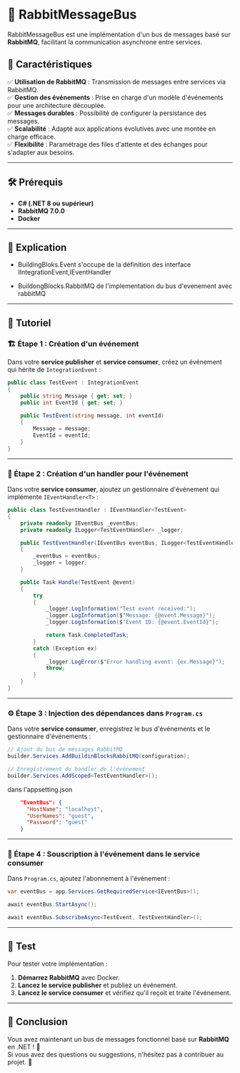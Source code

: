 # 🐇 RabbitMessageBus

RabbitMessageBus est une implémentation d'un bus de messages basé sur **RabbitMQ**, facilitant la communication asynchrone entre services.

## 📌 Caractéristiques

✅ **Utilisation de RabbitMQ** : Transmission de messages entre services via RabbitMQ.  
✅ **Gestion des événements** : Prise en charge d'un modèle d'événements pour une architecture découplée.  
✅ **Messages durables** : Possibilité de configurer la persistance des messages.  
✅ **Scalabilité** : Adapté aux applications évolutives avec une montée en charge efficace.  
✅ **Flexibilité** : Paramétrage des files d'attente et des échanges pour s'adapter aux besoins.  

---

## 🛠️ Prérequis

- **C# (.NET 8 ou supérieur)**
- **RabbitMQ 7.0.0**
- **Docker**

---

## 🚀 Explication

- BuildingBloks.Event s'occupe de la définition des interface IIntegrationEvent,IEventHandler 

- BuildongBlocks.RabbitMQ de l'implementation du bus d'evenement avec rabbitMQ
---

## 📖 Tutoriel

### 🏗️ Étape 1 : Création d'un événement  

Dans votre **service publisher** et **service consumer**, créez un événement qui hérite de `IntegrationEvent` :

```csharp
public class TestEvent : IntegrationEvent
{
    public string Message { get; set; }
    public int EventId { get; set; }

    public TestEvent(string message, int eventId)
    {
        Message = message;
        EventId = eventId;
    }
}
```

---

### 🔄 Étape 2 : Création d'un handler pour l'événement  

Dans votre **service consumer**, ajoutez un gestionnaire d'événement qui implémente `IEventHandler<T>` :

```csharp
public class TestEventHandler : IEventHandler<TestEvent>
{
    private readonly IEventBus _eventBus;
    private readonly ILogger<TestEventHandler> _logger;

    public TestEventHandler(IEventBus eventBus, ILogger<TestEventHandler> logger)
    {
        _eventBus = eventBus;
        _logger = logger;
    }

    public Task Handle(TestEvent @event)
    {
        try
        {
            _logger.LogInformation("Test event received:");
            _logger.LogInformation($"Message: {@event.Message}");
            _logger.LogInformation($"Event ID: {@event.EventId}");

            return Task.CompletedTask;
        }
        catch (Exception ex)
        {
            _logger.LogError($"Error handling event: {ex.Message}");
            throw;
        }
    }
}
```

---

### ⚙️ Étape 3 : Injection des dépendances dans `Program.cs`  

Dans votre **service consumer**, enregistrez le bus d'événements et le gestionnaire d'événements :

```csharp
// Ajout du bus de messages RabbitMQ
builder.Services.AddBuildinBlocksRabbitMQ(configuration);

// Enregistrement du handler de l'événement
builder.Services.AddScoped<TestEventHandler>();
```
dans l'appsetting.json
```json
    "EventBus": {
      "HostName": "localhost",
      "UserNames": "guest",
      "Password": "guest"
    }
```
---

### 📡 Étape 4 : Souscription à l'événement dans le service consumer  

Dans `Program.cs`, ajoutez l'abonnement à l'événement :

```csharp
var eventBus = app.Services.GetRequiredService<IEventBus>();

await eventBus.StartAsync();

await eventBus.SubscribeAsync<TestEvent, TestEventHandler>();
```

---

## 🧪 Test  

Pour tester votre implémentation :

1. **Démarrez RabbitMQ** avec Docker.
2. **Lancez le service publisher** et publiez un événement.
3. **Lancez le service consumer** et vérifiez qu'il reçoit et traite l'événement.

---

## 🎯 Conclusion  

Vous avez maintenant un bus de messages fonctionnel basé sur **RabbitMQ** en .NET ! 🎉  
Si vous avez des questions ou suggestions, n'hésitez pas à contribuer au projet. 🚀

